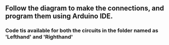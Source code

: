 ## Follow the diagram to make the connections, and program them using Arduino IDE.

### Code tis available for both the circuits in the folder named as 'Lefthand' and 'Righthand'